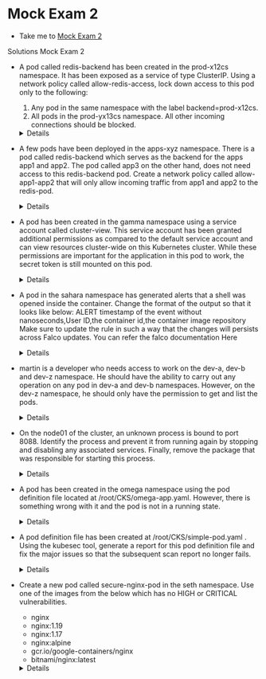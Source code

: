 # Mock Exam 2
  - Take me to [Mock Exam 2](https://kodekloud.com/courses/1378608/lectures/31704781)

Solutions Mock Exam 2

- A pod called redis-backend has been created in the prod-x12cs namespace. It has been exposed as a service of type ClusterIP. Using a network policy called allow-redis-access, lock down access to this pod only to the following:
  1. Any pod in the same namespace with the label backend=prod-x12cs.
  2. All pods in the prod-yx13cs namespace.
  All other incoming connections should be blocked.
  <details>

  ```
  # Use this YAML file below:

  apiVersion: networking.k8s.io/v1
  kind: NetworkPolicy
  metadata:
    name: allow-redis-access
    namespace: prod-x12cs
  spec:
    podSelector:
      matchLabels:
        run: redis-backend
    policyTypes:
    - Ingress
    ingress:
    - from:
      - namespaceSelector:
          matchLabels:
            access: redis
      - podSelector:
          matchLabels:
            backend: prod-x12cs
      ports:
      - protocol: TCP
        port: 6379
  ```
  </details>

- A few pods have been deployed in the apps-xyz namespace. There is a pod called redis-backend which serves as the backend for the apps app1 and app2. The pod called app3 on the other hand, does not need access to this redis-backend pod. Create a network policy called allow-app1-app2 that will only allow incoming traffic from app1 and app2 to the redis-pod.
  <details>

  ```
  # Use this YAML file below:

  kind: NetworkPolicy
  apiVersion: networking.k8s.io/v1
  metadata:
    name: allow-app1-app2
    namespace: apps-xyz
  spec:
    podSelector:
      matchLabels:
        tier: backend
        role: db
    ingress:
    - from:
      - podSelector:
          matchLabels:
            name: app1
            tier: frontend
      - podSelector:
          matchLabels:
            name: app2
            tier: frontend
  ```
  </details>

- A pod has been created in the gamma namespace using a service account called cluster-view. This service account has been granted additional permissions as compared to the default service account and can view resources cluster-wide on this Kubernetes cluster. While these permissions are important for the application in this pod to work, the secret token is still mounted on this pod.
  <details>

  ```
  # Update the Pod to use the field automountServiceAccountToken: false
  # Using this option makes sure that the service account token secret is not mounted in the pod at the location '/var/run/secrets/kubernetes.io/serviceaccount'

  apiVersion: v1
  kind: Pod
  metadata:
    labels:
      run: apps-cluster-dash
    name: apps-cluster-dash
    namespace: gamma
  spec:
    containers:
    - image: nginx
      name: apps-cluster-dash
    serviceAccountName: cluster-view
    automountServiceAccountToken: false
  ```
  </details>

- A pod in the sahara namespace has generated alerts that a shell was opened inside the container.
 Change the format of the output so that it looks like below:
 ALERT timestamp of the event without nanoseconds,User ID,the container id,the container image repository
 Make sure to update the rule in such a way that the changes will persists across Falco updates.
 You can refer the falco documentation Here
  <details>

  ```
  # Add the below rule to /etc/falco/falco_rules.local.yaml node01 and restart falco using "systemctl restart falco.service" to override the currentrule

  - rule: Terminal shell in container
    desc: A shell was used as the entrypoint/exec point into a container with an attached terminal.
    condition: >
      spawned_process and container
      and shell_procs and proc.tty != 0
      and container_entrypoint
      and not user_expected_terminal_shell_in_container_conditions
    output: >
      %evt.time.s,%user.uid,%container.id,%container.image.repository
    priority: ALERT
    tags: [container, shell, mitre_execution]
  ```
  </details>

- martin is a developer who needs access to work on the dev-a, dev-b and dev-z namespace. He should have the ability to carry out any operation on any pod in dev-a and dev-b namespaces. However, on the dev-z namespace, he should only have the permission to get and list the pods.
  <details>

  ```
  # The role called dev-user-access has been created for all three namespaces: dev-a. dev-b and dev-z. However, the role in the 'dev-z' namespace grants martin access to all operation on all pods. To fix this, delete and re-create the role as below:

  apiVersion: rbac.authorization.k8s.io/v1
  kind: Role
  metadata:
      name: dev-user-access
      namespace: dev-z
  rules:
      -
          apiGroups:
              - ""
          resources:
              - pods
          verbs:
              - get
              - list
  ```
  </details>

- On the node01 of the cluster, an unknown process is bound to port 8088. Identify the process and prevent it from running again by stopping and disabling any associated services. Finally, remove the package that was responsible for starting this process.
  <details>

  ```
  # First SSH to node01 from controlplane:

  controlplane $ ssh node01

  # Next, check the process which is bound to port 8088 on this node using netstat"

  node01 $ netstat -natulp | grep 8088

  # This shows that the the process openlitespeed is the one which is using this port.
  # Check if any service is running with the same name

  node01 $ systemctl list-units  -t service --state active | grep -i openlitespeed
  lshttpd.service                    
  loaded active running OpenLiteSpeed HTTP Server

  # This shows that a service called openlitespeed is managed by lshttpd.service which is currently active.

  # Stop the service and disable it

  node01 $ systemctl stop lshttpd
  node01 $ systemctl disable lshttpd

  # Finally, check for the package by the same name

  node01 $ apt list --installed | grep openlitespeed

  # Uninstall the package

  node01 $ apt remove openlitespeed -y
  ```
  </details>

- A pod has been created in the omega namespace using the pod definition file located at /root/CKS/omega-app.yaml. However, there is something wrong with it and the pod is not in a running state.
  <details>

  ```
  # The path to the seccomp profile is incorrectly specified for the omega-app pod.
  # As per the question, the profile is created at /var/lib/kubelet/seccomp/custom-profiles.json

  controlplane $ kubectl -n omega describe omega-app

  .
  .
  .
  Events:
    Type     Reason  Age              From             Message
    ----     ------  ----             ----             -------
    Normal   Pulled  5s (x3 over 7s)  kubelet, node01  Container image "hashicorp/http-echo:0.2.3" already present on machine
    Warning  Failed  5s (x3 over 7s)  kubelet, node01  Error: failed to generate security options for container "test-container": failed to generate seccomp security options for container: cannot load seccomp profile "/var/lib/kubelet/seccomp/profiles/custom-profile.json": open /var/lib/kubelet/seccomp/profiles/custom-profile.json: no such file or directory

  # Fix the seccomp profile path in the POD Definition file
  Fix omega-app.yaml

  securityContext:
        seccompProfile:
          localhostProfile: custom-profile.json
          type: Localhost

  # Next, on node01, update the custom-profile.json to allow 'read' and 'write' syscalls.
  Once done, you should see an output similar to below:

  node01 $ cat /var/lib/kubelet/seccomp/custom-profile.json | jq -r '.syscalls[].names[]' | grep -w write

  write

  node01 $ cat /var/lib/kubelet/seccomp/custom-profile.json | jq -r '.syscalls[].names[]' | grep -w read

  read

  # Finally, re-create the pod

  controlplane $ kubectl replace -f /root/CKS/omega-app.yaml

  # The POD should now run successfully.
  NOTE:
  # It may still run even if the above two syscalls are not added. However, adding the syscalls is required to successfully complete this question.
  ```
  </details>

- A pod definition file has been created at /root/CKS/simple-pod.yaml .
  Using the kubesec tool, generate a report for this pod definition file and fix the major issues so that the subsequent scan report no longer fails.
  <details>

  ```
  # Remove the SYS_ADMIN capability from the container for the simple-webapp-1 pod in the POD definition file and re-run the scan.

  controlplane $ kubesec scan /root/CKS/simple-pod.yaml > /root/CKS/kubesec-report.txt

  #The fixed report should PASS with a message like this:

  [
    {
      "object": "Pod/simple-webapp-1.default",
      "valid": true,
      "fileName": "API",
      "message": "Passed with a score of 3 points",
      "score": 3,
  ```
  </details>

- Create a new pod called secure-nginx-pod in the seth namespace. Use one of the images from the below which has no HIGH or CRITICAL vulnerabilities.

  - nginx
  - nginx:1.19
  - nginx:1.17
  - nginx:alpine
  - gcr.io/google-containers/nginx
  - bitnami/nginx:latest


  <details>

  ```
  # Run trivy image scan on all of the images and check which one does not have HIGH or CRITICAL vulnerabilities.

  controlplane $ trivy image nginx:alpine

  2021-04-26T03:41:49.033Z        INFO    Detecting Alpine vulnerabilities...
  2021-04-26T03:41:49.041Z        INFO    Trivy skips scanning programming language libraries because no supported file was detected
  nginx:alpine (alpine 3.13.5)
  ============================
  Total: 0 (HIGH: 0, CRITICAL: 0)
  Next, use this image to create the pod

  controlplane $ kubectl -n seth run secure-nginx-pod --image nginx:alpine
  ```
  </details>
